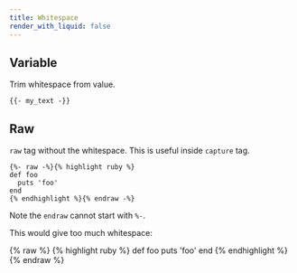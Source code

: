 ```yaml
---
title: Whitespace
render_with_liquid: false
---
```


## Variable

Trim whitespace from value.

```liquid
{{- my_text -}}
```

## Raw

`raw` tag without the whitespace. This is useful inside `capture` tag.

```liquid
{%- raw -%}{% highlight ruby %}
def foo
  puts 'foo'
end
{% endhighlight %}{% endraw -%}
```

Note the `endraw` cannot start with `%-`.

This would give too much whitespace:

{% raw %}
{% highlight ruby %}
def foo
  puts 'foo'
end
{% endhighlight %}
{% endraw %}
